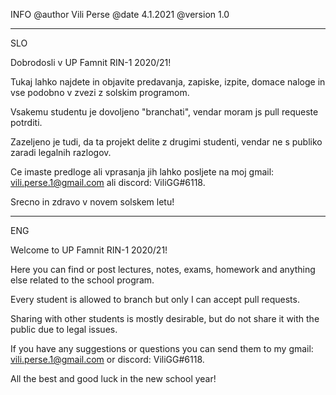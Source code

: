 INFO
@author Vili Perse
@date 4.1.2021
@version 1.0

-------------------------------------------------------------------------------
SLO

Dobrodosli v UP Famnit RIN-1 2020/21!

Tukaj lahko najdete in objavite predavanja, zapiske, izpite, domace naloge
in vse podobno v zvezi z solskim programom.

Vsakemu studentu je dovoljeno "branchati",
vendar moram js pull requeste potrditi.

Zazeljeno je tudi, da ta projekt delite z drugimi studenti,
vendar ne s publiko zaradi legalnih razlogov.

Ce imaste predloge ali vprasanja jih lahko posljete na moj
gmail: vili.perse.1@gmail.com ali
discord: ViliGG#6118.

Srecno in zdravo v novem solskem letu!

-------------------------------------------------------------------------------
ENG

Welcome to UP Famnit RIN-1 2020/21!

Here you can find or post lectures, notes, exams, homework and anything else
related to the school program.

Every student is allowed to branch but only I can accept pull requests.

Sharing with other students is mostly desirable, but do not share it with
the public due to legal issues.

If you have any suggestions or questions you can send them to my
gmail: vili.perse.1@gmail.com or
discord: ViliGG#6118.

All the best and good luck in the new school year!
